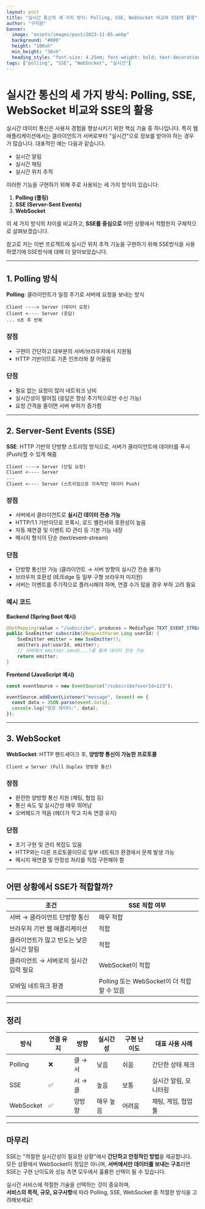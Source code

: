 ```yaml
---
layout: post  
title: "실시간 통신의 세 가지 방식: Polling, SSE, WebSocket 비교와 SSE의 활용"
author: "구지원"
banner:
  image: "assets/images/post/2023-11-05.webp"
  background: "#000"
  height: "100vh"
  min_height: "38vh"
  heading_style: "font-size: 4.25em; font-weight: bold; text-decoration: underline"
tags: ["polling", "SSE", "WebSocket", "실시간"]
---
```


# 실시간 통신의 세 가지 방식: Polling, SSE, WebSocket 비교와 SSE의 활용

실시간 데이터 통신은 사용자 경험을 향상시키기 위한 핵심 기술 중 하나입니다. 특히 웹 애플리케이션에서는 클라이언트가 서버로부터 "실시간"으로 정보를 받아야 하는 경우가 많습니다. 대표적인 예는 다음과 같습니다.

- 실시간 알림
- 실시간 채팅
- 실시간 위치 추적

이러한 기능을 구현하기 위해 주로 사용되는 세 가지 방식이 있습니다:

1. **Polling (폴링)**
2. **SSE (Server-Sent Events)**
3. **WebSocket**

이 세 가지 방식의 차이를 비교하고, **SSE를 중심으로** 어떤 상황에서 적합한지 구체적으로 살펴보겠습니다.

참고로 저는 이번 프로젝트에 실시간 위치 추적 기능을 구현하기 위해 SSE방식을 사용하였기에 SSE방식에 대해 더 알아보았습니다.

---

## 1. Polling 방식

**Polling**: 클라이언트가 일정 주기로 서버에 요청을 보내는 방식

```plaintext
Client ----> Server (데이터 요청)
Client <---- Server (응답)
... n초 후 반복
```

###  장점
- 구현이 간단하고 대부분의 서버/브라우저에서 지원됨
- HTTP 기반이므로 기존 인프라와 잘 어울림

###  단점
- 필요 없는 요청이 많아 네트워크 낭비
- 실시간성이 떨어짐 (응답은 항상 주기적으로만 수신 가능)
- 요청 간격을 줄이면 서버 부하가 증가함

---

## 2. Server-Sent Events (SSE)

**SSE**: HTTP 기반의 단방향 스트리밍 방식으로, 서버가 클라이언트에 데이터를 푸시(Push)할 수 있게 해줌

```plaintext
Client ----> Server (단일 요청)
Client <---- Server
...
Client <---- Server (스트리밍으로 지속적인 데이터 Push)
```

###  장점
- 서버에서 클라이언트로 **실시간 데이터 전송 가능**
- HTTP/1.1 기반이므로 프록시, 로드 밸런서와 호환성이 높음
- 자동 재연결 및 이벤트 ID 관리 등 기본 기능 내장
- 메시지 형식이 단순 (text/event-stream)

###  단점
- 단방향 통신만 가능 (클라이언트 → 서버 방향의 실시간 전송 불가)
- 브라우저 호환성 (IE/Edge 등 일부 구형 브라우저 미지원)
- 서버는 이벤트를 주기적으로 플러시해야 하며, 연결 수가 많을 경우 부하 고려 필요

###  예시 코드

**Backend (Spring Boot 예시)**

```java
@GetMapping(value = "/subscribe", produces = MediaType.TEXT_EVENT_STREAM_VALUE)
public SseEmitter subscribe(@RequestParam Long userId) {
    SseEmitter emitter = new SseEmitter();
    emitters.put(userId, emitter);
    // 서버에서 emitter.send(...)를 통해 데이터 전송 가능
    return emitter;
}
```

**Frontend (JavaScript 예시)**

```js
const eventSource = new EventSource("/subscribe?userId=123");

eventSource.addEventListener("message", (event) => {
  const data = JSON.parse(event.data);
  console.log("받은 데이터:", data);
});
```

---

## 3. WebSocket

**WebSocket**: HTTP 핸드셰이크 후, **양방향 통신이 가능한 프로토콜**

```plaintext
Client ⇄ Server (Full Duplex 양방향 통신)
```

###  장점
- 완전한 양방향 통신 지원 (채팅, 협업 등)
- 통신 속도 및 실시간성 매우 뛰어남
- 오버헤드가 적음 (헤더가 작고 지속 연결 유지)

###  단점
- 초기 구현 및 관리 복잡도 있음
- HTTP와는 다른 프로토콜이므로 일부 네트워크 환경에서 문제 발생 가능
- 메시지 재연결 및 안정성 처리를 직접 구현해야 함

---

##  어떤 상황에서 SSE가 적합할까?


| 조건 | SSE 적합 여부 |
|------|-------------|
| 서버 → 클라이언트 단방향 통신 |  매우 적합 |
| 브라우저 기반 웹 애플리케이션 |  적합 |
| 클라이언트가 많고 빈도는 낮은 실시간 알림 |  적합 |
| 클라이언트 → 서버로의 실시간 입력 필요 |  WebSocket이 적합 |
| 모바일 네트워크 환경 |  Polling 또는 WebSocket이 더 적합할 수 있음 |

---

##  정리

| 방식 | 연결 유지 | 방향 | 실시간성 | 구현 난이도 | 대표 사용 사례 |
|------|-----------|------|-----------|--------------|----------------|
| Polling | ❌ | 클 → 서 | 낮음 | 쉬움 | 간단한 상태 체크 |
| SSE | ✅ | 서 → 클 | 높음 | 보통 | 실시간 알림, 모니터링 |
| WebSocket | ✅ | 양방향 | 매우 높음 | 어려움 | 채팅, 게임, 협업툴 |

---

##  마무리

SSE는 "적절한 실시간성이 필요한 상황"에서 **간단하고 안정적인 방법**을 제공합니다.  
모든 상황에서 WebSocket이 정답은 아니며, **서버에서만 데이터를 보내는 구조**라면  
SSE는 구현 난이도와 성능 측면 모두에서 훌륭한 선택이 될 수 있습니다.

실시간 서비스에 적절한 기술을 선택하는 것이 중요하며,  
**서비스의 목적, 규모, 요구사항**에 따라 Polling, SSE, WebSocket 중 적절한 방식을 고려해보세요!
